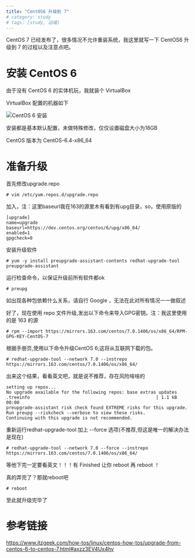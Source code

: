 ```yaml
---
title: "CentOS6 升级到 7"
# category: study
# tags: [study, 运维]
---
```



CentOS 7 已经发布了，很多情况不允许重装系统，我这里就写一下 CentOS6 升级到 7 的过程以及注意点吧。

# 安装 CentOS 6

由于没有 CentOS 6 的实体机玩，我就装个 VirtualBox 

VirtualBox 配置的机器如下

![CentOS 6 安装](https://ilz.me/assets/imgs/CentOS6TO7_1.png)

安装都是基本默认配置，未做特殊修改，仅仅设置磁盘大小为18GB

CentOS 版本为 CentOS-6.4-x86_64


# 准备升级

首先修改upgrade.repo

    # vim /etc/yum.repos.d/upgrade.repo

加入，注：这里baseurl我在163的源里木有看到有upg目录，so，使用原版的

    [upgrade]
    name=upgrade
    baseurl=https://dev.centos.org/centos/6/upg/x86_64/
    enabled=1
    gpgcheck=0
    
安装升级软件

    # yum -y install preupgrade-assistant-contents redhat-upgrade-tool preupgrade-assistant
    
运行检查命令，以保证升级前所有软件都ok

    # preupg
    
如出现各种包依赖什么关系，请自行 Google ，无法在此对所有情况一一做叙述

好了，现在使用 repo 文件升级,发出以下命令来导入GPG密钥。注：我这里使用的是 163 的源

    # rpm --import https://mirrors.163.com/centos/7.0.1406/os/x86_64/RPM-GPG-KEY-CentOS-7

根据手册页,使用以下命令升级CentOS 6;这将从互联网下载的包。

    # redhat-upgrade-tool --network 7.0 --instrepo https://mirrors.163.com/centos/7.0.1406/os/x86_64/

出来这个结果，看看英文吧，就是说不推荐，存在风险啥啥的
    
    setting up repos...
    No upgrade available for the following repos: base extras updates
    .treeinfo                                                | 1.1 kB     00:00
    preupgrade-assistant risk check found EXTREME risks for this upgrade.
    Run preupg --riskcheck --verbose to view these risks.
    Continuing with this upgrade is not recommended.
   
重新运行redhat-upgrade-tool 加上 --force 选项(不推荐,但这是唯一的解决办法是现在)

    # redhat-upgrade-tool --network 7.0 --force --instrepo https://mirrors.163.com/centos/7.0.1406/os/x86_64/

等他下完一定要看英文！！！有 Finished 让你 reboot 再 reboot ！

真的弄完了？那就reboot吧

    # reboot

至此就升级完毕了
    
# 参考链接

<https://www.itzgeek.com/how-tos/linux/centos-how-tos/upgrade-from-centos-6-to-centos-7.html#axzz3EV4Ux4hv>